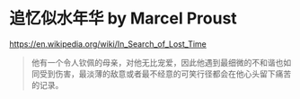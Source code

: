 # 追忆似水年华 by Marcel Proust

https://en.wikipedia.org/wiki/In_Search_of_Lost_Time

> 他有一个令人钦佩的母亲，对他无比宠爱，因此他遇到最细微的不和谐也如同受到伤害，最淡薄的敌意或者最不经意的可笑行径都会在他心头留下痛苦的记录。
